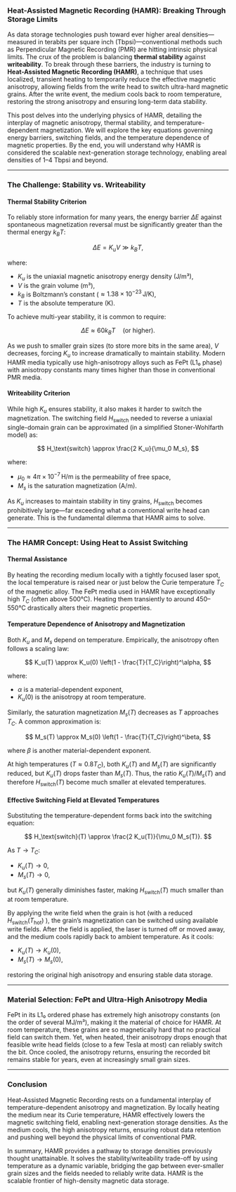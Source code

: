 ### Heat-Assisted Magnetic Recording (HAMR): Breaking Through Storage Limits

As data storage technologies push toward ever higher areal densities—measured in terabits per square inch (Tbpsi)—conventional methods such as Perpendicular Magnetic Recording (PMR) are hitting intrinsic physical limits. The crux of the problem is balancing **thermal stability** against **writeability**. To break through these barriers, the industry is turning to **Heat-Assisted Magnetic Recording (HAMR)**, a technique that uses localized, transient heating to temporarily reduce the effective magnetic anisotropy, allowing fields from the write head to switch ultra-hard magnetic grains. After the write event, the medium cools back to room temperature, restoring the strong anisotropy and ensuring long-term data stability.

This post delves into the underlying physics of HAMR, detailing the interplay of magnetic anisotropy, thermal stability, and temperature-dependent magnetization. We will explore the key equations governing energy barriers, switching fields, and the temperature dependence of magnetic properties. By the end, you will understand why HAMR is considered the scalable next-generation storage technology, enabling areal densities of 1–4 Tbpsi and beyond.

---

### The Challenge: Stability vs. Writeability

#### Thermal Stability Criterion

To reliably store information for many years, the energy barrier $\Delta E$ against spontaneous magnetization reversal must be significantly greater than the thermal energy $k_B T$:

$$
\Delta E = K_u V \gg k_B T,
$$

where:
- $K_u$ is the uniaxial magnetic anisotropy energy density (J/m³),
- $V$ is the grain volume (m³),
- $k_B$ is Boltzmann’s constant ($\approx 1.38 \times 10^{-23} \, \text{J/K}$),
- $T$ is the absolute temperature (K).

To achieve multi-year stability, it is common to require:

$$
\Delta E \approx 60 k_B T \quad \text{(or higher)}.
$$

As we push to smaller grain sizes (to store more bits in the same area), $V$ decreases, forcing $K_u$ to increase dramatically to maintain stability. Modern HAMR media typically use high-anisotropy alloys such as FePt (L1₀ phase) with anisotropy constants many times higher than those in conventional PMR media.

#### Writeability Criterion

While high $K_u$ ensures stability, it also makes it harder to switch the magnetization. The switching field $H_\text{switch}$ needed to reverse a uniaxial single-domain grain can be approximated (in a simplified Stoner-Wohlfarth model) as:

$$
H_\text{switch} \approx \frac{2 K_u}{\mu_0 M_s},
$$

where:
- $\mu_0 \approx 4\pi \times 10^{-7} \, \text{H/m}$ is the permeability of free space,
- $M_s$ is the saturation magnetization (A/m).

As $K_u$ increases to maintain stability in tiny grains, $H_\text{switch}$ becomes prohibitively large—far exceeding what a conventional write head can generate. This is the fundamental dilemma that HAMR aims to solve.

---

### The HAMR Concept: Using Heat to Assist Switching

#### Thermal Assistance

By heating the recording medium locally with a tightly focused laser spot, the local temperature is raised near or just below the Curie temperature $T_C$ of the magnetic alloy. The FePt media used in HAMR have exceptionally high $T_C$ (often above 500°C). Heating them transiently to around 450–550°C drastically alters their magnetic properties.

#### Temperature Dependence of Anisotropy and Magnetization

Both $K_u$ and $M_s$ depend on temperature. Empirically, the anisotropy often follows a scaling law:

$$
K_u(T) \approx K_u(0) \left(1 - \frac{T}{T_C}\right)^\alpha,
$$

where:
- $\alpha$ is a material-dependent exponent,
- $K_u(0)$ is the anisotropy at room temperature.

Similarly, the saturation magnetization $M_s(T)$ decreases as $T$ approaches $T_C$. A common approximation is:

$$
M_s(T) \approx M_s(0) \left(1 - \frac{T}{T_C}\right)^\beta,
$$

where $\beta$ is another material-dependent exponent.

At high temperatures ($T \approx 0.8 T_C$), both $K_u(T)$ and $M_s(T)$ are significantly reduced, but $K_u(T)$ drops faster than $M_s(T)$. Thus, the ratio $K_u(T) / M_s(T)$ and therefore $H_\text{switch}(T)$ become much smaller at elevated temperatures.

#### Effective Switching Field at Elevated Temperatures

Substituting the temperature-dependent forms back into the switching equation:

$$
H_\text{switch}(T) \approx \frac{2 K_u(T)}{\mu_0 M_s(T)}.
$$

As $T \to T_C$:
- $K_u(T) \to 0$,
- $M_s(T) \to 0$,

but $K_u(T)$ generally diminishes faster, making $H_\text{switch}(T)$ much smaller than at room temperature.

By applying the write field when the grain is hot (with a reduced $H_\text{switch}(T_\text{hot})$ ), the grain’s magnetization can be switched using available write fields. After the field is applied, the laser is turned off or moved away, and the medium cools rapidly back to ambient temperature. As it cools:
- $K_u(T) \to K_u(0)$,
- $M_s(T) \to M_s(0)$,

restoring the original high anisotropy and ensuring stable data storage.

---

### Material Selection: FePt and Ultra-High Anisotropy Media

FePt in its L1₀ ordered phase has extremely high anisotropy constants (on the order of several MJ/m³), making it the material of choice for HAMR. At room temperature, these grains are so magnetically hard that no practical field can switch them. Yet, when heated, their anisotropy drops enough that feasible write head fields (close to a few Tesla at most) can reliably switch the bit. Once cooled, the anisotropy returns, ensuring the recorded bit remains stable for years, even at increasingly small grain sizes.

---

### Conclusion

Heat-Assisted Magnetic Recording rests on a fundamental interplay of temperature-dependent anisotropy and magnetization. By locally heating the medium near its Curie temperature, HAMR effectively lowers the magnetic switching field, enabling next-generation storage densities. As the medium cools, the high anisotropy returns, ensuring robust data retention and pushing well beyond the physical limits of conventional PMR.

In summary, HAMR provides a pathway to storage densities previously thought unattainable. It solves the stability/writeability trade-off by using temperature as a dynamic variable, bridging the gap between ever-smaller grain sizes and the fields needed to reliably write data. HAMR is the scalable frontier of high-density magnetic data storage.

